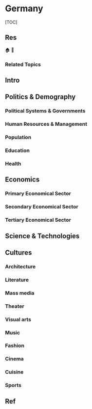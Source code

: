 # Germany

[TOC]



## Res
🏠 
🚧 


### Related Topics



## Intro



## Politics & Demography
### Political Systems & Governments

### Human Resources & Management

### Population

### Education

### Health



## Economics
### Primary Economical Sector

### Secondary Economical Sector

### Tertiary Economical Sector



## Science & Technologies



## Cultures
### Architecture

### Literature

### Mass media

### Theater

### Visual arts

### Music

### Fashion

### Cinema

### Cuisine

### Sports





## Ref
